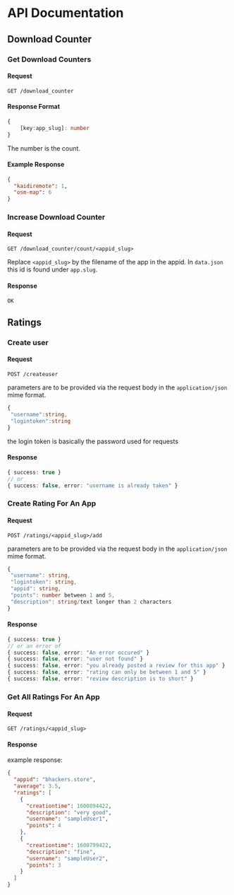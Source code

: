 # API Documentation

## Download Counter

### Get Download Counters

#### Request

```
GET /download_counter
```

#### Response Format

```ts
{
    [key:app_slug]: number
}
```

The number is the count.

#### Example Response

```json
{
  "kaidiremote": 1,
  "osm-map": 6
}
```

### Increase Download Counter

#### Request

```
GET /download_counter/count/<appid_slug>
```

Replace `<appid_slug>` by the filename of the app in the appid.
In `data.json` this id is found under `app.slug`.

#### Response

```text
OK
```

## Ratings

### Create user

#### Request

```
POST /createuser
```

parameters are to be provided via the request body in the `application/json` mime format.

```ts
{
 "username":string,
 "logintoken":string
}
```

the login token is basically the password used for requests

#### Response

```ts
{ success: true }
// or
{ success: false, error: "username is already taken" }
```

### Create Rating For An App

#### Request

```
POST /ratings/<appid_slug>/add
```

parameters are to be provided via the request body in the `application/json` mime format.

```ts
{
 "username": string,
 "logintoken": string,
 "appid": string,
 "points": number between 1 and 5,
 "description": string/text longer than 2 characters
}
```

#### Response

```ts
{ success: true }
// or an error of
{ success: false, error: "An error occured" }
{ success: false, error: "user not found" }
{ success: false, error: "you already posted a review for this app" }
{ success: false, error: "rating can only be between 1 and 5" }
{ success: false, error: "review description is to short" }
```

### Get All Ratings For An App

#### Request

```
GET /ratings/<appid_slug>
```

#### Response

example response:

```json
{
  "appid": "bhackers.store",
  "average": 3.5,
  "ratings": [
    {
      "creationtime": 1600894422,
      "description": "very good",
      "username": "sampleUser1",
      "points": 4
    },
    {
      "creationtime": 1600799422,
      "description": "fine",
      "username": "sampleUser2",
      "points": 3
    }
  ]
}
```
